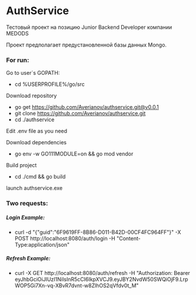 # AuthService
Тестовый проект на позицию Junior Backend Developer компании MEDODS

Проект предполагает предустановленной базы данных Mongo. 

### For run:
Go to user`s GOPATH:
* cd %USERPROFILE%/go/src

Download repository
* go get https://github.com/Averianov/authservice.git@v0.0.1
* git clone https://github.com/Averianov/authservice.git
* cd ./authservice

Edit .env file as you need

Download dependencies
* go env -w GO111MODULE=on && go mod vendor

Build project
* cd ./cmd && go build

launch authservice.exe

### Two requests:

##### Login Example:
* curl -d "{\"guid\":\"6F9619FF-8B86-D011-B42D-00CF4FC964FF\"}" -X POST http://localhost:8080/auth/login -H "Content-Type:application/json"

##### Refresh Example:
* curl -X GET http://localhost:8080/auth/refresh -H "Authorization: Bearer eyJhbGciOiJIUzI1NiIsInR5cCI6IkpXVCJ9.eyJBY2NvdW50SWQiOjF9.LrpWOP5Gi7Xn-vq-XBvR7dvnt-w8ZlhOS2qVfdv0t_M"
